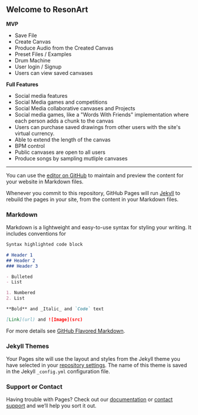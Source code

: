 ## Welcome to ResonArt




**MVP**
 
* Save File
* Create Canvas
* Produce Audio from the Created Canvas
* Preset Files / Examples
* Drum Machine
* User login / Signup
* Users can view saved canvases

**Full Features**

* Social media features
* Social Media games and competitions
* Social Media collaborative canvases and Projects
* Social media games, like a "Words With Friends" implementation where each person adds a chunk to the canvas
* Users can purchase saved drawings from other users with the site's virtual currency.
* Able to extend the length of the canvas
* BPM control
* Public canvases are open to all users
* Produce songs by sampling mutliple canvases


________________________________________________________________________________________________________________________

You can use the [editor on GitHub](https://github.com/say-node-to-drugs/ResonArt/edit/master/README.md) to maintain and preview the content for your website in Markdown files.

Whenever you commit to this repository, GitHub Pages will run [Jekyll](https://jekyllrb.com/) to rebuild the pages in your site, from the content in your Markdown files.

### Markdown

Markdown is a lightweight and easy-to-use syntax for styling your writing. It includes conventions for

```markdown
Syntax highlighted code block

# Header 1
## Header 2
### Header 3

- Bulleted
- List

1. Numbered
2. List

**Bold** and _Italic_ and `Code` text

[Link](url) and ![Image](src)
```

For more details see [GitHub Flavored Markdown](https://guides.github.com/features/mastering-markdown/).

### Jekyll Themes

Your Pages site will use the layout and styles from the Jekyll theme you have selected in your [repository settings](https://github.com/say-node-to-drugs/ResonArt/settings). The name of this theme is saved in the Jekyll `_config.yml` configuration file.

### Support or Contact

Having trouble with Pages? Check out our [documentation](https://help.github.com/categories/github-pages-basics/) or [contact support](https://github.com/contact) and we’ll help you sort it out.
